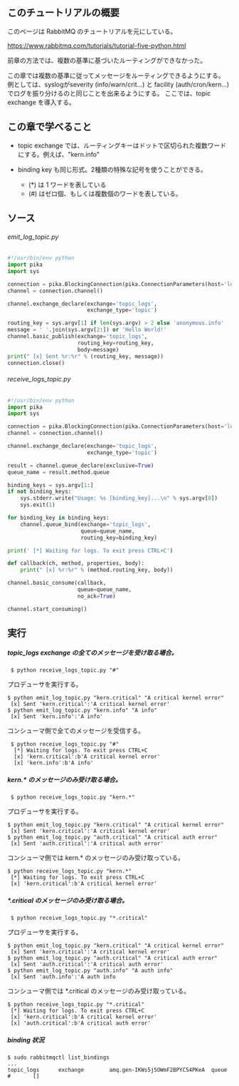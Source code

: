 
## このチュートリアルの概要

このページは RabbitMQ のチュートリアルを元にしている。

https://www.rabbitmq.com/tutorials/tutorial-five-python.html

前章の方法では、複数の基準に基づいたルーティングができなかった。

この章では複数の基準に従ってメッセージをルーティングできるようにする。
例としては、syslogがseverity (info/warn/crit...) と facility (auth/cron/kern...)でログを振り分けるのと同じことを出来るようにする。
ここでは、topic exchange を導入する。

## この章で学べること

* topic exchange では、ルーティングキーはドットで区切られた複数ワードにする。例えば、"kern.info"

* binding key も同じ形式。2種類の特殊な記号を使うことができる。
  * (*) は 1 ワードを表している
  * (#) はゼロ個、もしくは複数個のワードを表している。

## ソース

###### emit_log_topic.py

```python
#!/usr/bin/env python
import pika
import sys

connection = pika.BlockingConnection(pika.ConnectionParameters(host='localhost'))
channel = connection.channel()

channel.exchange_declare(exchange='topic_logs',
                         exchange_type='topic')

routing_key = sys.argv[1] if len(sys.argv) > 2 else 'anonymous.info'
message = ' '.join(sys.argv[2:]) or 'Hello World!'
channel.basic_publish(exchange='topic_logs',
                      routing_key=routing_key,
                      body=message)
print(" [x] Sent %r:%r" % (routing_key, message))
connection.close()
```

###### receive_logs_topic.py

```python
#!/usr/bin/env python
import pika
import sys

connection = pika.BlockingConnection(pika.ConnectionParameters(host='localhost'))
channel = connection.channel()

channel.exchange_declare(exchange='topic_logs',
                         exchange_type='topic')

result = channel.queue_declare(exclusive=True)
queue_name = result.method.queue

binding_keys = sys.argv[1:]
if not binding_keys:
    sys.stderr.write("Usage: %s [binding_key]...\n" % sys.argv[0])
    sys.exit(1)

for binding_key in binding_keys:
    channel.queue_bind(exchange='topic_logs',
                       queue=queue_name,
                       routing_key=binding_key)

print(' [*] Waiting for logs. To exit press CTRL+C')

def callback(ch, method, properties, body):
    print(" [x] %r:%r" % (method.routing_key, body))

channel.basic_consume(callback,
                      queue=queue_name,
                      no_ack=True)

channel.start_consuming()
```


## 実行

##### topic_logs exchange の全てのメッセージを受け取る場合。

```
 $ python receive_logs_topic.py "#"
```

プロデューサを実行する。

```
$ python emit_log_topic.py "kern.critical" "A critical kernel error"
 [x] Sent 'kern.critical':'A critical kernel error'
$ python emit_log_topic.py "kern.info" "A info"
 [x] Sent 'kern.info':'A info'
```

コンシューマ側で全てのメッセージを受信する。

```
 $ python receive_logs_topic.py "#"
  [*] Waiting for logs. To exit press CTRL+C
  [x] 'kern.critical':b'A critical kernel error'
  [x] 'kern.info':b'A info'
```

##### kern.* のメッセージのみ受け取る場合。

```
 $ python receive_logs_topic.py "kern.*"
```

プロデューサを実行する。

```
$ python emit_log_topic.py "kern.critical" "A critical kernel error"
 [x] Sent 'kern.critical':'A critical kernel error'
$ python emit_log_topic.py "auth.critical" "A critical auth error"
 [x] Sent 'auth.critical':'A critical auth error'
```

コンシューマ側では kern.* のメッセージのみ受け取っている。

```
$ python receive_logs_topic.py "kern.*"
 [*] Waiting for logs. To exit press CTRL+C
 [x] 'kern.critical':b'A critical kernel error'
```

##### *.critical のメッセージのみ受け取る場合。

```
 $ python receive_logs_topic.py "*.critical"
```

プロデューサを実行する。

```
$ python emit_log_topic.py "kern.critical" "A critical kernel error"
 [x] Sent 'kern.critical':'A critical kernel error'
$ python emit_log_topic.py "auth.critical" "A critical auth error"
 [x] Sent 'auth.critical':'A critical auth error'
$ python emit_log_topic.py "auth.info" "A auth info"
 [x] Sent 'auth.info':'A auth info
```

コンシューマ側では *.critical のメッセージのみ受け取っている。

```
$ python receive_logs_topic.py "*.critical"
 [*] Waiting for logs. To exit press CTRL+C
 [x] 'kern.critical':b'A critical kernel error'
 [x] 'auth.critical':b'A critical auth error'
```

##### binding 状況

```
$ sudo rabbitmqctl list_bindings
...
topic_logs      exchange        amq.gen-IKWs5j5OWmF2BPYCS4PKeA  queue   #       []
```

